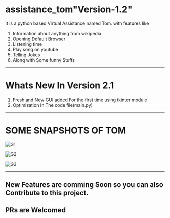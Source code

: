 # assistance_tom"Version-1.2"
It is a python based Virtual Assistance named Tom.
with features like
1. Information about anything from wikipedia
2. Opening Default Browser
3. Listening time
4. Play song on youtube
5. Telling Jokes
6. Along with Some funny Stuffs
-----------------------------
# Whats New In Version 2.1
1. Fresh and New GUI added For the first time using tkinter module
2. Optimization In The code file(main.py)
-----------------------------
# SOME SNAPSHOTS OF TOM


![G1](https://user-images.githubusercontent.com/78340623/110666449-59e0be80-81ef-11eb-9c05-40a17bb0d926.png)


![G2](https://user-images.githubusercontent.com/78340623/110666479-61a06300-81ef-11eb-8906-f9e21bfdad55.png)


![G3](https://user-images.githubusercontent.com/78340623/110666502-66fdad80-81ef-11eb-929d-d9968486f34b.png)


-----------------------------
## New Features are comming Soon so you can also Contribute to this project.
## PRs are Welcomed

